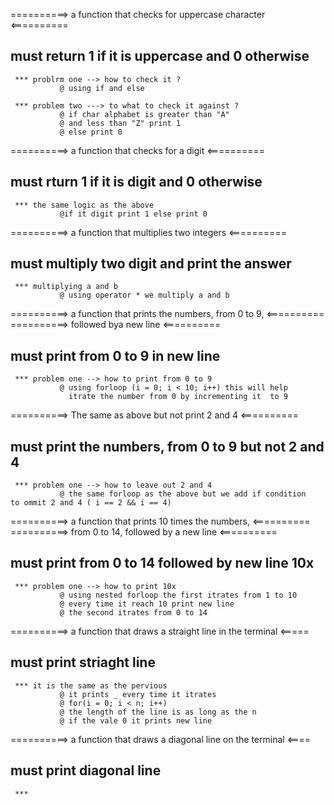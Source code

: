 ==========> a function that checks for uppercase character <==========
## must return 1 if it is uppercase and 0 otherwise
     *** problrm one --> how to check it ?
               @ using if and else
 
     *** problem two ---> to what to check it against ?
               @ if char alphabet is greater than "A" 
               @ and less than "Z" print 1 
               @ else print 0


==========> a function that checks for a digit <==========
## must rturn 1 if it is digit and 0 otherwise
     *** the same logic as the above 
               @if it digit print 1 else print 0



==========> a function that multiplies two integers <==========
## must multiply two digit and print the answer
     *** multiplying a and b
               @ using operator * we multiply a and b


==========> a function that prints the numbers, from 0 to 9, <==========
==========>          followed bya new line                   <==========
## must print from 0 to 9 in new line 
     *** problem one --> how to print from 0 to 9
               @ using forloop (i = 0; i < 10; i++) this will help 
                 itrate the number from 0 by incrementing it  to 9

==========> The same as above but not print 2 and 4 <==========
## must print  the numbers, from 0 to 9 but not 2 and 4 
     *** problem one --> how to leave out 2 and 4
               @ the same forloop as the above but we add if condition                   to ommit 2 and 4 ( i == 2 && i == 4)


==========> a function that prints 10 times the numbers, <==========    ==========> from 0 to 14, followed by a new line         <==========
## must print from 0 to 14 followed by new line 10x
     *** problem one --> how to print 10x 
               @ using nested forloop the first itrates from 1 to 10
               @ every time it reach 10 print new line
               @ the second itrates from 0 to 14

==========> a function that draws a straight line in the terminal <=====
## must print striaght line 
     *** it is the same as the pervious
               @ it prints _ every time it itrates 
               @ for(i = 0; i < n; i++) 
               @ the length of the line is as long as the n
               @ if the vale 0 it prints new line 

==========>  a function that draws a diagonal line on the terminal <====
## must print diagonal line
     *** 
